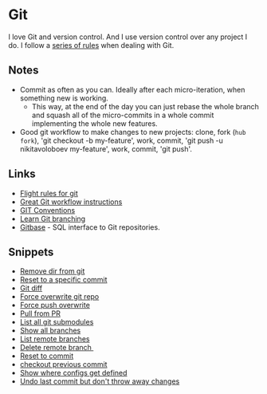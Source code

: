 # Git
I love Git and version control. And I use version control over any project I do. I follow a [series of rules](../focusing/rules.md#git) when dealing with Git.

## Notes
- Commit as often as you can. Ideally after each micro-iteration, when something new is working.
	- This way, at the end of the day you can just rebase the whole branch and squash all of the micro-commits in a whole commit implementing the whole new features.
- Good git workflow to make changes to new projects: clone, fork (`hub fork`), 'git checkout -b my-feature', work, commit, 'git push -u nikitavoloboev my-feature', work, commit, 'git push'.

## Links
- [Flight rules for git](https://github.com/k88hudson/git-flight-rules#readme)
- [Great Git workflow instructions](https://github.com/rvolosatovs/turtlitto/blob/master/CONTRIBUTING.md#readme)
- [GIT Conventions](https://medium.com/@tjholowaychuk/git-conventions-a940ee20862d)
- [Learn Git branching](https://learngitbranching.js.org/)
- [Gitbase](https://github.com/src-d/gitbase) - SQL interface to Git repositories.

## Snippets
- [Remove dir from git](https://gist.github.com/17a9bc95ce5da0db7f85d076b45d07cd)
- [Reset to a specific commit](https://gist.github.com/9dd017136b8ad625af938a916c9e90a8)
- [Git diff](https://gist.github.com/c5965f97f6c805c80c8e94d418183208)
- [Force overwrite git repo](https://gist.github.com/ce4c3fbbc92db306e834a5882bb2d3af)
- [Force push overwrite](https://gist.github.com/957c2945324fd226595309a86bcf9e0c)
- [Pull from PR](https://gist.github.com/044f813deaf726f71c9fbde69019b744)
- [List all git submodules](https://gist.github.com/8c38c1f32c766f2deb089953f8d35066)
- [Show all branches](https://gist.github.com/4ac755d5c4c1aefa1e9233a18a2d1a61)
- [List remote branches](https://gist.github.com/723975565773ee3cb69b080d72bcca36)
- [Delete remote branch ](https://gist.github.com/b50e80729fcc931331249388b01cbeee)
- [Reset to commit](https://gist.github.com/6be7b62cd2a483beaaf42ab6c76f1cad)
- [checkout previous commit](https://gist.github.com/8da63bc3a6801337356119647fb27e52)
- [Show where configs get defined](https://gist.github.com/8e4fe9f16e8141778eabdb030276263a)
- [Undo last commit but don't throw away changes](https://gist.github.com/9d4621d9813ed28aaebaaef7100bcaec)
